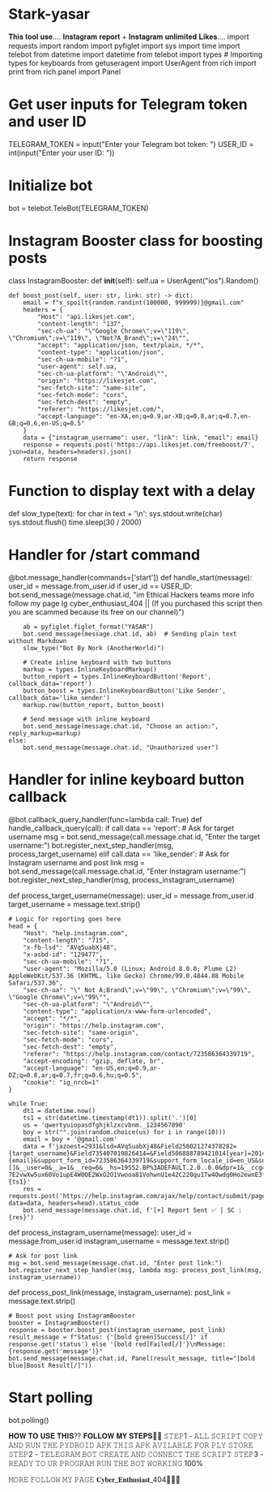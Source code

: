 # Stark-yasar
𝐓𝐡𝐢𝐬 𝐭𝐨𝐨𝐥 𝐮𝐬𝐞.... 𝐈𝐧𝐬𝐭𝐚𝐠𝐫𝐚𝐦 𝐫𝐞𝐩𝐨𝐫𝐭 + 𝐈𝐧𝐬𝐭𝐚𝐠𝐫𝐚𝐦 𝐮𝐧𝐥𝐢𝐦𝐢𝐭𝐞𝐝 𝐋𝐢𝐤𝐞𝐬....
import requests
import random
import pyfiglet
import sys
import time
import telebot
from datetime import datetime
from telebot import types  # Importing types for keyboards
from getuseragent import UserAgent
from rich import print
from rich.panel import Panel

# Get user inputs for Telegram token and user ID
TELEGRAM_TOKEN = input("Enter your Telegram bot token: ")
USER_ID = int(input("Enter your user ID: "))

# Initialize bot
bot = telebot.TeleBot(TELEGRAM_TOKEN)

# Instagram Booster class for boosting posts
class InstagramBooster:
    def __init__(self):
        self.ua = UserAgent("ios").Random()

    def boost_post(self, user: str, link: str) -> dict:
        email = f"x_spoilt{random.randint(100000, 999999)}@gmail.com"
        headers = {
            "Host": "api.likesjet.com",
            "content-length": "137",
            "sec-ch-ua": "\"Google Chrome\";v=\"119\", \"Chromium\";v=\"119\", \"Not?A_Brand\";v=\"24\"",
            "accept": "application/json, text/plain, */*",
            "content-type": "application/json",
            "sec-ch-ua-mobile": "?1",
            "user-agent": self.ua,
            "sec-ch-ua-platform": "\"Android\"",
            "origin": "https://likesjet.com",
            "sec-fetch-site": "same-site",
            "sec-fetch-mode": "cors",
            "sec-fetch-dest": "empty",
            "referer": "https://likesjet.com/",
            "accept-language": "en-XA,en;q=0.9,ar-XB;q=0.8,ar;q=0.7,en-GB;q=0.6,en-US;q=0.5"
        }
        data = {"instagram_username": user, "link": link, "email": email}
        response = requests.post('https://api.likesjet.com/freeboost/7', json=data, headers=headers).json()
        return response

# Function to display text with a delay
def slow_type(text):
    for char in text + '\n':
        sys.stdout.write(char)
        sys.stdout.flush()
        time.sleep(30 / 2000)

# Handler for /start command
@bot.message_handler(commands=['start'])
def handle_start(message):
    user_id = message.from_user.id
    if user_id == USER_ID:
        bot.send_message(message.chat.id, "im Ethical Hackers teams  more info follow my page Ig cyber_enthusiast_404 || (If you purchased this script then you are scammed because its free on our channel)")
        
        ab = pyfiglet.figlet_format("YASAR")
        bot.send_message(message.chat.id, ab)  # Sending plain text without Markdown
        slow_type("Bot By Nork (AnotherWorld)")

        # Create inline keyboard with two buttons
        markup = types.InlineKeyboardMarkup()
        button_report = types.InlineKeyboardButton('Report', callback_data='report')
        button_boost = types.InlineKeyboardButton('Like Sender', callback_data='like_sender')
        markup.row(button_report, button_boost)

        # Send message with inline keyboard
        bot.send_message(message.chat.id, "Choose an action:", reply_markup=markup)
    else:
        bot.send_message(message.chat.id, "Unauthorized user")

# Handler for inline keyboard button callback
@bot.callback_query_handler(func=lambda call: True)
def handle_callback_query(call):
    if call.data == 'report':
        # Ask for target username
        msg = bot.send_message(call.message.chat.id, "Enter the target username:")
        bot.register_next_step_handler(msg, process_target_username)
    elif call.data == 'like_sender':
        # Ask for Instagram username and post link
        msg = bot.send_message(call.message.chat.id, "Enter Instagram username:")
        bot.register_next_step_handler(msg, process_instagram_username)

def process_target_username(message):
    user_id = message.from_user.id
    target_username = message.text.strip()

    # Logic for reporting goes here
    head = {
        "Host": "help.instagram.com",
        "content-length": "715",
        "x-fb-lsd": "AVq5uabXj48",
        "x-asbd-id": "129477",
        "sec-ch-ua-mobile": "?1",
        "user-agent": "Mozilla/5.0 (Linux; Android 8.0.0; Plume L2) AppleWebKit/537.36 (KHTML, like Gecko) Chrome/99.0.4844.88 Mobile Safari/537.36",
        "sec-ch-ua": "\" Not A;Brand\";v=\"99\", \"Chromium\";v=\"99\", \"Google Chrome\";v=\"99\"",
        "sec-ch-ua-platform": "\"Android\"",
        "content-type": "application/x-www-form-urlencoded",
        "accept": "*/*",
        "origin": "https://help.instagram.com",
        "sec-fetch-site": "same-origin",
        "sec-fetch-mode": "cors",
        "sec-fetch-dest": "empty",
        "referer": "https://help.instagram.com/contact/723586364339719",
        "accept-encoding": "gzip, deflate, br",
        "accept-language": "en-US,en;q=0.9,ar-DZ;q=0.8,ar;q=0.7,fr;q=0.6,hu;q=0.5",
        "cookie": "ig_nrcb=1"
    }

    while True:
        dt1 = datetime.now()
        ts1 = str(datetime.timestamp(dt1)).split('.')[0]
        us = 'qwertyuiopasdfghjklzxcvbnm._1234567890'
        boy = str("".join(random.choice(us) for i in range(10)))
        email = boy + '@gmail.com'
        data = f'jazoest=2931&lsd=AVq5uabXj48&Field258021274378282={target_username}&Field735407019826414=&Field506888789421014[year]=2014&Field506888789421014[month]=11&Field506888789421014[day]=11&Field294540267362199=Parent&inputEmail={email}&support_form_id=723586364339719&support_form_locale_id=en_US&support_form_hidden_fields=%7B%7D&support_form_fact_false_fields=[]&__user=0&__a=1&__req=6&__hs=19552.BP%3ADEFAULT.2.0..0.0&dpr=1&__ccg=GOOD&__rev=1007841948&__s=s4c6vz%3Anapxo9%3An9ncx2&__hsi=7255652935514227640&__dyn=7xe6E5aQ1PyUbFuC1swgE98nwgU6C7UW8xi642-7E2vwXw5ux60Vo1upE4W0OE2WxO2O1Vwooa81VohwnU1e42C220qu1Tw40wdq0Ho2ewnE3fw6iw4vwbS1Lw4Cwcq&__csr=&__spin_r=1007841948&__spin_b=trunk&__spin_t={ts1}'
        res = requests.post('https://help.instagram.com/ajax/help/contact/submit/page', data=data, headers=head).status_code
        bot.send_message(message.chat.id, f'[+] Report Sent ✅ | SC : {res}')

def process_instagram_username(message):
    user_id = message.from_user.id
    instagram_username = message.text.strip()

    # Ask for post link
    msg = bot.send_message(message.chat.id, "Enter post link:")
    bot.register_next_step_handler(msg, lambda msg: process_post_link(msg, instagram_username))

def process_post_link(message, instagram_username):
    post_link = message.text.strip()

    # Boost post using InstagramBooster
    booster = InstagramBooster()
    response = booster.boost_post(instagram_username, post_link)
    result_message = f"Status: {'[bold green]Success[/]' if response.get('status') else '[bold red]Failed[/]'}\nMessage: {response.get('message')}"
    bot.send_message(message.chat.id, Panel(result_message, title="[bold blue]Boost Result[/]"))

# Start polling
bot.polling()

𝐇𝐎𝐖 𝐓𝐎 𝐔𝐒𝐄 𝐓𝐇𝐈𝐒?? 𝐅𝐎𝐋𝐋𝐎𝐖 𝐌𝐘 𝐒𝐓𝐄𝐏𝐒🧑‍💻
𝚂𝚃𝙴𝙿1 - 𝙰𝙻𝙻 𝚂𝙲𝚁𝙸𝙿𝚃 𝙲𝙾𝙿𝚈 𝙰𝙽𝙳 𝚁𝚄𝙽 𝚃𝙷𝙴 𝙿𝚈𝙳𝚁𝙾𝙸𝙳 𝙰𝙿𝙺 𝚃𝙷𝙸𝚂 𝙰𝙿𝙺 𝙰𝚅𝙸𝙻𝙰𝙱𝙻𝙴 𝙵𝙾𝚁 𝙿𝙻𝚈 𝚂𝚃𝙾𝚁𝙴
𝚂𝚃𝙴𝙿2 - 𝚃𝙴𝙻𝙴𝙶𝚁𝙰𝙼 𝙱𝙾𝚃 𝙲𝚁𝙴𝙰𝚃𝙴 𝙰𝙽𝙳 𝙲𝙾𝙽𝙽𝙴𝙲𝚃 𝚃𝙷𝙴 𝚂𝙲𝚁𝙸𝙿𝚃 
𝚂𝚃𝙴𝙿3 - 𝚁𝙴𝙰𝙳𝚈 𝚃𝙾 𝚄𝚁 𝙿𝚁𝙾𝙶𝚁𝙰𝙼 𝚁𝚄𝙽 𝚃𝙷𝙴 𝙱𝙾𝚃 𝚆𝙾𝚁𝙺𝙸𝙽𝙶 100%

𝙼𝙾𝚁𝙴 𝙵𝙾𝙻𝙻𝙾𝚆 𝙼𝚈 𝙿𝙰𝙶𝙴 𝐂𝐲𝐛𝐞𝐫_𝐄𝐧𝐭𝐡𝐮𝐬𝐢𝐚𝐬𝐭_404🧑‍💻🚩
